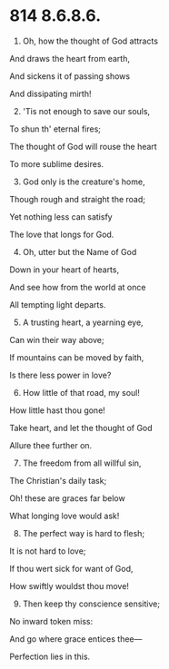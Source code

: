 # 814 8.6.8.6.

1.  Oh, how the thought of God attracts

And draws the heart from earth,

And sickens it of passing shows

And dissipating mirth!

2.  'Tis not enough to save our souls,

To shun th' eternal fires;

The thought of God will rouse the heart

To more sublime desires.

3.  God only is the creature's home,

Though rough and straight the road;

Yet nothing less can satisfy

The love that longs for God.

4.  Oh, utter but the Name of God

Down in your heart of hearts,

And see how from the world at once

All tempting light departs.

5.  A trusting heart, a yearning eye,

Can win their way above;

If mountains can be moved by faith,

Is there less power in love?

6.  How little of that road, my soul!

How little hast thou gone!

Take heart, and let the thought of God

Allure thee further on.

7.  The freedom from all willful sin,

The Christian's daily task;

Oh! these are graces far below

What longing love would ask!

8.  The perfect way is hard to flesh;

It is not hard to love;

If thou wert sick for want of God,

How swiftly wouldst thou move!

9.  Then keep thy conscience sensitive;

No inward token miss:

And go where grace entices thee—

Perfection lies in this.

